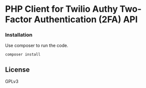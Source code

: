 # PHP Client for Twilio Authy Two-Factor Authentication (2FA) API

### Installation

Use composer to run the code.

```
composer install
```

License
-------
GPLv3